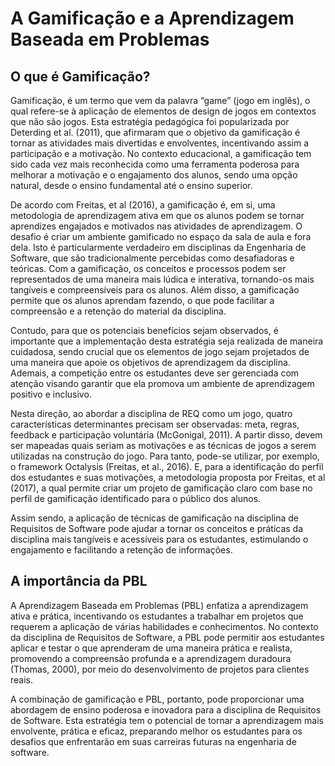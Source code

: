 # A Gamificação e a Aprendizagem Baseada em Problemas

## O que é Gamificação?
Gamificação, é um termo que vem da palavra “game” (jogo em inglês), o qual refere-se à aplicação de elementos de design de jogos em contextos que não são jogos. Esta estratégia pedagógica foi popularizada por Deterding et al. (2011), que afirmaram que o objetivo da gamificação é tornar as atividades mais divertidas e envolventes, incentivando assim a participação e a motivação. No contexto educacional, a gamificação tem sido cada vez mais reconhecida como uma ferramenta poderosa para melhorar a motivação e o engajamento dos alunos, sendo uma opção natural, desde o ensino fundamental até o ensino superior.

De acordo com Freitas, et al (2016), a gamificação é, em si, uma metodologia de aprendizagem ativa em que os alunos podem se tornar aprendizes engajados e motivados nas atividades de aprendizagem. O desafio é criar um ambiente gamificado no espaço da sala de aula e fora dela.
Isto é particularmente verdadeiro em disciplinas da Engenharia de Software, que são tradicionalmente percebidas como desafiadoras e teóricas. Com a gamificação, os conceitos e processos podem ser representados de uma maneira mais lúdica e interativa, tornando-os mais tangíveis e compreensíveis para os alunos. Além disso, a gamificação permite que os alunos aprendam fazendo, o que pode facilitar a compreensão e a retenção do material da disciplina.

Contudo, para que os potenciais benefícios sejam observados, é importante que a implementação desta estratégia seja realizada de maneira cuidadosa, sendo crucial que os elementos de jogo sejam projetados de uma maneira que apoie os objetivos de aprendizagem da disciplina. Ademais, a competição entre os estudantes deve ser gerenciada com atenção visando garantir que ela promova um ambiente de aprendizagem positivo e inclusivo.

Nesta direção, ao abordar a disciplina de REQ como um jogo, quatro características determinantes precisam ser observadas: meta, regras, feedback e participação voluntária (McGonigal, 2011). A partir disso, devem ser mapeadas quais seriam as motivações e as técnicas de jogos a serem utilizadas na construção do jogo. Para tanto, pode-se utilizar, por exemplo, o framework Octalysis (Freitas, et al., 2016). E, para a identificação do perfil dos estudantes e suas motivações, a metodologia proposta por Freitas, et al (2017), a qual permite criar um projeto de gamificação claro com base no perfil de gamificação identificado para o público dos alunos.

Assim sendo, a aplicação de técnicas de gamificação na disciplina de Requisitos de Software pode ajudar a tornar os conceitos e práticas da disciplina mais tangíveis e acessíveis para os estudantes, estimulando o engajamento e facilitando a retenção de informações.

## A importância da PBL
A Aprendizagem Baseada em Problemas (PBL) enfatiza a aprendizagem ativa e prática, incentivando os estudantes a trabalhar em projetos que requerem a aplicação de várias habilidades e conhecimentos. No contexto da disciplina de Requisitos de Software, a PBL pode permitir aos estudantes aplicar e testar o que aprenderam de uma maneira prática e realista, promovendo a compreensão profunda e a aprendizagem duradoura (Thomas, 2000), por meio do desenvolvimento de projetos para clientes reais.

A combinação de gamificação e PBL, portanto, pode proporcionar uma abordagem de ensino poderosa e inovadora para a disciplina de Requisitos de Software. Esta estratégia tem o potencial de tornar a aprendizagem mais envolvente, prática e eficaz, preparando melhor os estudantes para os
desafios que enfrentarão em suas carreiras futuras na engenharia de software. 